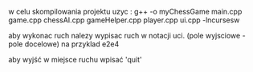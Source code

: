 w celu skompilowania projektu uzyc :
g++ -o myChessGame main.cpp game.cpp chessAI.cpp gameHelper.cpp player.cpp ui.cpp -lncursesw

aby wykonac ruch nalezy wypisac ruch w notacji uci. (pole wyjsciowe - pole docelowe) na przyklad e2e4

aby wyjść w miejsce ruchu wpisać 'quit'